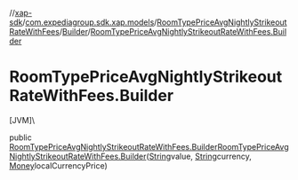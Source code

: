 //[xap-sdk](../../../../index.md)/[com.expediagroup.sdk.xap.models](../../index.md)/[RoomTypePriceAvgNightlyStrikeoutRateWithFees](../index.md)/[Builder](index.md)/[RoomTypePriceAvgNightlyStrikeoutRateWithFees.Builder](-room-type-price-avg-nightly-strikeout-rate-with-fees.-builder.md)

# RoomTypePriceAvgNightlyStrikeoutRateWithFees.Builder

[JVM]\

public [RoomTypePriceAvgNightlyStrikeoutRateWithFees.Builder](index.md)[RoomTypePriceAvgNightlyStrikeoutRateWithFees.Builder](-room-type-price-avg-nightly-strikeout-rate-with-fees.-builder.md)([String](https://docs.oracle.com/javase/8/docs/api/java/lang/String.html)value, [String](https://docs.oracle.com/javase/8/docs/api/java/lang/String.html)currency, [Money](../../-money/index.md)localCurrencyPrice)
